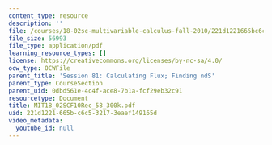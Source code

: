```yaml
---
content_type: resource
description: ''
file: /courses/18-02sc-multivariable-calculus-fall-2010/221d1221665bc6c532173eaef149165d_MIT18_02SCF10Rec_58_300k.pdf
file_size: 56993
file_type: application/pdf
learning_resource_types: []
license: https://creativecommons.org/licenses/by-nc-sa/4.0/
ocw_type: OCWFile
parent_title: 'Session 81: Calculating Flux; Finding ndS'
parent_type: CourseSection
parent_uid: 0dbd561e-4c4f-ace8-7b1a-fcf29eb32c91
resourcetype: Document
title: MIT18_02SCF10Rec_58_300k.pdf
uid: 221d1221-665b-c6c5-3217-3eaef149165d
video_metadata:
  youtube_id: null
---
```

